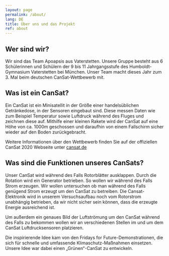 ```yaml
---
layout: page
permalink: /about/
lang: DE
title: Über uns und das Projekt
ref: about
---
```


## Wer sind wir?
Wir sind das Team Apoapsis aus Vaterstetten. Unsere Gruppe besteht aus 6 Schülerinnen und Schülern der 9 bis 11 Jahrgangsstufe des Humboldt-Gymnasium Vaterstetten bei München. Unser Team macht dieses Jahr zum 3. Mal beim deutschen CanSat-Wettbewerb mit.


## Was ist ein CanSat?
Ein CanSat ist ein Minisatellit in der Größe einer handelsüblichen Getränkedose, in der Sensoren eingebaut sind. Diese messen Daten wie zum Beispiel Temperatur sowie Luftdruck während des Fluges und zeichnen diese auf. Mithilfe einer kleinen Rakete wird der CanSat auf eine Höhe von ca. 1000m geschossen und daraufhin von einem Fallschirm sicher wieder auf den Boden zurückgebracht.

Weitere Informationen über den Wettbewerb finden Sie auf der offiziellen CanSat 2020 Webseite  unter [cansat.de](https://cansat.de)


## Was sind die Funktionen unseres CanSats?
Unser CanSat wird während des Falls Rotorblätter ausklappen. Durch die Rotation wird ein Generator betrieben. So wollen wir während des Falls Strom erzeugen. Wir wollen untersuchen ob man während des Falls genügend Strom erzeugt um den CanSat zu betreiben. Die Cansat-Elektronik wird in unserem Versuchsaufbau noch vom Rotorstrom unabhängig betrieben, da wir nicht sicher sein können, dass die erzeugte Energie ausreichend ist.

Um außerdem ein genaues Bild der Luftströmung um den CanSat während des Falls zu bekommen wollen wir an verschiedenen Stellen im und um dem CanSat Luftdrucksensoren platzieren.

Die inspirierende Idee kam von den Fridays for Future-Demonstrationen, die sich für schnelle und umfassende Klimaschutz-Maßnahmen einsetzen. Unsere Idee war dabei einen „Grünen“-CanSat zu entwickeln.
